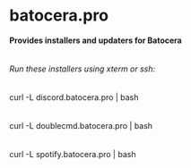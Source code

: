 # batocera.pro
<b>Provides installers and updaters for Batocera</b><br>
<br>
<br>
<i>Run these installers using xterm or ssh:</i><br>
<br>
<br>
curl -L discord.batocera.pro | bash <br>
<br>
<br>
curl -L doublecmd.batocera.pro | bash <br>
<br>
<br>
curl -L spotify.batocera.pro | bash
<br>
<br>
<br> 
